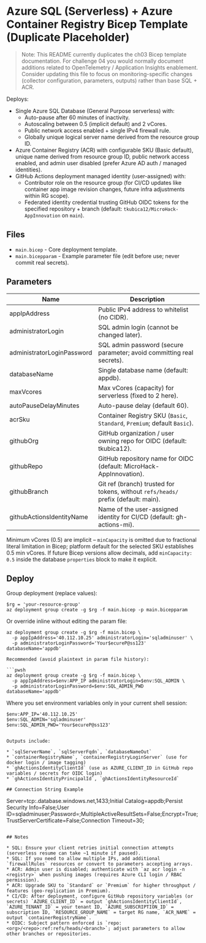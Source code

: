 # Azure SQL (Serverless) + Azure Container Registry Bicep Template (Duplicate Placeholder)

> Note: This README currently duplicates the ch03 Bicep template documentation. For challenge 04 you would normally document additions related to OpenTelemetry / Application Insights enablement. Consider updating this file to focus on monitoring-specific changes (collector configuration, parameters, outputs) rather than base SQL + ACR.

Deploys:

* Single Azure SQL Database (General Purpose serverless) with:
  * Auto-pause after 60 minutes of inactivity.
  * Autoscaling between 0.5 (implicit default) and 2 vCores.
  * Public network access enabled + single IPv4 firewall rule.
  * Globally unique logical server name derived from the resource group ID.
* Azure Container Registry (ACR) with configurable SKU (Basic default), unique name derived from resource group ID, public network access enabled, and admin user disabled (prefer Azure AD auth / managed identities).
* GitHub Actions deployment managed identity (user-assigned) with:
  * Contributor role on the resource group (for CI/CD updates like container app image revision changes, future infra adjustments within RG scope).
  * Federated identity credential trusting GitHub OIDC tokens for the specified repository + branch (default: `tkubica12/MicroHack-AppInnovation` on `main`).

## Files

* `main.bicep` - Core deployment template.
* `main.bicepparam` - Example parameter file (edit before use; never commit real secrets).

## Parameters

| Name | Description |
|------|-------------|
| appIpAddress | Public IPv4 address to whitelist (no CIDR). |
| administratorLogin | SQL admin login (cannot be changed later). |
| administratorLoginPassword | SQL admin password (secure parameter; avoid committing real secrets). |
| databaseName | Single database name (default: appdb). |
| maxVcores | Max vCores (capacity) for serverless (fixed to 2 here). |
| autoPauseDelayMinutes | Auto-pause delay (default 60). |
| acrSku | Container Registry SKU (`Basic`, `Standard`, `Premium`; default `Basic`). |
| githubOrg | GitHub organization / user owning repo for OIDC (default: tkubica12). |
| githubRepo | GitHub repository name for OIDC (default: MicroHack-AppInnovation). |
| githubBranch | Git ref (branch) trusted for tokens, without `refs/heads/` prefix (default: main). |
| githubActionsIdentityName | Name of the user-assigned identity for CI/CD (default: gh-actions-mi). |

Minimum vCores (0.5) are implicit – `minCapacity` is omitted due to fractional literal limitation in Bicep; platform default for the selected SKU establishes 0.5 min vCores. If future Bicep versions allow decimals, add `minCapacity: 0.5` inside the database `properties` block to make it explicit.

## Deploy

Group deployment (replace values):

```pwsh
$rg = 'your-resource-group'
az deployment group create -g $rg -f main.bicep -p main.bicepparam
```

Or override inline without editing the param file:

```pwsh
az deployment group create -g $rg -f main.bicep \
  -p appIpAddress='40.112.10.25' administratorLogin='sqladminuser' \
  -p administratorLoginPassword='Your$ecureP@ss123' databaseName='appdb'

Recommended (avoid plaintext in param file history):

```pwsh
az deployment group create -g $rg -f main.bicep \
  -p appIpAddress=$env:APP_IP administratorLogin=$env:SQL_ADMIN \
  -p administratorLoginPassword=$env:SQL_ADMIN_PWD databaseName='appdb'
```

Where you set environment variables only in your current shell session:

```pwsh
$env:APP_IP='40.112.10.25'
$env:SQL_ADMIN='sqladminuser'
$env:SQL_ADMIN_PWD='Your$ecureP@ss123'
```
```

Outputs include:

* `sqlServerName`, `sqlServerFqdn`, `databaseNameOut`
* `containerRegistryName`, `containerRegistryLoginServer` (use for docker login / image tagging)
* `ghActionsIdentityClientId` (use as AZURE_CLIENT_ID in GitHub repo variables / secrets for OIDC login)
* `ghActionsIdentityPrincipalId`, `ghActionsIdentityResourceId`

## Connection String Example

```
Server=tcp:<serverName>.database.windows.net,1433;Initial Catalog=appdb;Persist Security Info=False;User ID=sqladminuser;Password=<password>;MultipleActiveResultSets=False;Encrypt=True;TrustServerCertificate=False;Connection Timeout=30;
```

## Notes

* SQL: Ensure your client retries initial connection attempts (serverless resume can take ~1 minute if paused).
* SQL: If you need to allow multiple IPs, add additional `firewallRules` resources or convert to parameters accepting arrays.
* ACR: Admin user is disabled; authenticate with `az acr login -n <registry>` when pushing images (requires Azure CLI login / RBAC permission).
* ACR: Upgrade SKU to `Standard` or `Premium` for higher throughput / features (geo-replication in Premium).
* CI/CD: After deployment, configure GitHub repository variables (or secrets) `AZURE_CLIENT_ID` = output `ghActionsIdentityClientId`, `AZURE_TENANT_ID` = your tenant ID, `AZURE_SUBSCRIPTION_ID` = subscription ID, `RESOURCE_GROUP_NAME` = target RG name, `ACR_NAME` = output `containerRegistryName`.
* OIDC: Subject pattern enforced is `repo:<org>/<repo>:ref:refs/heads/<branch>`; adjust parameters to allow other branches or repositories.
